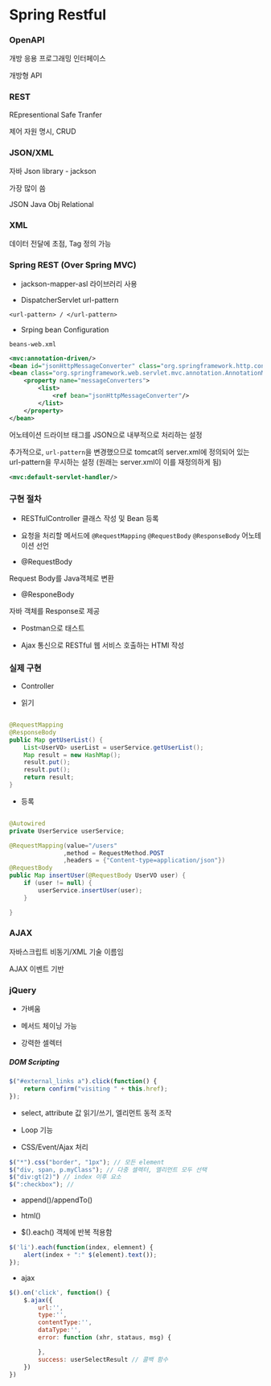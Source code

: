 # Spring Restful

### OpenAPI

개방 응용 프로그래밍 인터페이스

개방형 API

### REST

REpresentional Safe Tranfer

제어 자원 명시, CRUD

### JSON/XML

자바 Json library - jackson

가장 많이 씀

JSON <Jackon> Java Obj <MyBatis> Relational

### XML

데이터 전달에 초점, Tag 정의 가능

### Spring REST (Over Spring MVC)

* jackson-mapper-asl 라이브러리 사용

* DispatcherServlet url-pattern

```
<url-pattern> / </url-pattern>
```

* Srping bean Configuration

`beans-web.xml`

```xml
<mvc:annotation-driven/>
<bean id="jsonHttpMessageConverter" class="org.springframework.http.converter.json.MappingJacksonHttpMessageConverter"/>
<bean class="org.springframework.web.servlet.mvc.annotation.AnnotationMethodHandlerAdapter">
    <property name="messageConverters">
        <list>
            <ref bean="jsonHttpMessageConverter"/>
        </list>
    </property>
</bean>
```

어노테이션 드라이브 태그를 JSON으로 내부적으로 처리하는 설정

추가적으로, `url-pattern`을 변경했으므로 tomcat의 server.xml에 정의되어 있는 url-pattern을 무시하는 설정 (원래는 server.xml이 이를 재정의하게 됨)

```xml
<mvc:default-servlet-handler/>
```

### 구현 절차

* RESTfulController 클래스 작성 및 Bean 등록

* 요청을 처리할 메서드에 `@RequestMapping` `@RequestBody` `@ResponseBody` 어노테이션 선언

* @RequestBody

Request Body를 Java객체로 변환

* @ResponeBody

자바 객체를 Response로 제공

* Postman으로 태스트

* Ajax 통신으로 RESTful 웹 서비스 호출하는 HTMl 작성

### 실제 구현

* Controller

* 읽기

```java

@RequestMapping
@ResponseBody
public Map getUserList() {
    List<UserVO> userList = userService.getUserList();
    Map result = new HashMap();
    result.put();
    result.put();
    return result;
}

```
* 등록

```java

@Autowired
private UserService userService;

@RequestMapping(value="/users"
               ,method = RequestMethod.POST
               ,headers = {"Content-type=application/json"})
@RequestBody
public Map insertUser(@RequestBody UserVO user) {
    if (user != null) {
        userService.insertUser(user);
    }

}

```


### AJAX

자바스크립트 비동기/XML
기술 이름임

AJAX 이벤트 기반



### jQuery

* 가벼움

* 메서드 체이닝 가능

* 강력한 셀렉터

##### DOM Scripting

```js
$("#external_links a").click(function() {
    return confirm("visiting " + this.href);
});

```
* select, attribute 값 읽기/쓰기, 엘리먼트 동적 조작

* Loop 기능

* CSS/Event/Ajax 처리

```js
$("*").css("border", "1px"); // 모든 element
$("div, span, p.myClass"); // 다중 셀렉터, 엘리먼트 모두 선택
$("div:gt(2)") // index 이후 요소
$(":checkbox"); // 
```

* append()/appendTo()

* html()

* $().each()
객체에 반복 적용함

```js
$('li').each(function(index, elemnent) {
    alert(index + ":" $(element).text());
});

```

* ajax

```js
$().on('click', function() {
    $.ajax({
        url:'',
        type:'',
        contentType:'',
        dataType:'',
        error: function (xhr, stataus, msg) {

        },
        success: userSelectResult // 콜백 함수
    })
})

```